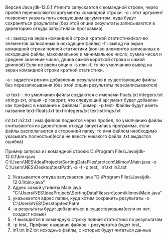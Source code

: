 Версия Java jdk-12.0.1
Утилита запускается с командной строки, через пробел перечисляются аргументы командной строки:
-o : этот аргумент позволяет указать путь следующим аргументом, куда будут сохраняться результаты 
(без этой опции результаты записываются в директорию откуда запустилась программа) 

-s : вывод на экран командной строки краткой статистики(кол-во элементов записанных в исходящие файлы)
-f : вывод на экран командной строки полной статистики
(кол-во элементов записанных в исходящие файлы, максимальное и минимальное число, сумма чисел и среднее значение чисел,
длина самой короткой строки и самой длинной)
Если не ввели опцию -s или -f, то по умолчанию вывод на экран командной строки краткой статистики.

-a : задается режим добавления результатов в существующие файлы без перезаписывания (без этой опции результаты перезаписываются)

-p text- : по умолчания файлы создаются с именами floats.txt integers.txt strings.txt, опция -p говорит, что следующий аргумент будет добавлен как префикс в название к файлам
Пример: -p text- Файлы будут иметь название text-floats.txt text-integers/txt text-strings.txt

in1.txt in2.txt : има файлов подаются через пробел, по умолчанию файлы считываются из директорию откуда запустилась программа, если файлы располагаются в сторонней папку,
то имя файлом необходимо указывать полностью(если не ввести никакого файла .txt выдастся ошибка)

Пример запуска из командной строки: 
D:\Program Files\Java\jdk-12.0.1\bin>java C:\Users\NES\IdeaProjects\SortingDataFiles\src\com\klimov\Main.java -o C:\Users\NES\Desktop\testPath\ -a -f -p test_ in1.txt in2.txt
1. Указывается откуда запускается java "D:\Program Files\Java\jdk-12.0.1\bin>java"
2. Адрес самой утилиты Main.java "C:\Users\NES\IdeaProjects\SortingDataFiles\src\com\klimov\Main.java"
3. указывается адрес папки, куда хотим сохранить результаты -o C:\Users\NES\Desktop\testPath\
4. -a результаты будут добавляться в существующим(если их нет, создаст новые)
5. -f выводится в командную строку полная статистика по результатам
6. -p test_ Префикс названия файлов - результатов будет test_
7. in1.txt in2.txt исходные файлы, с которых будут читаться данные



